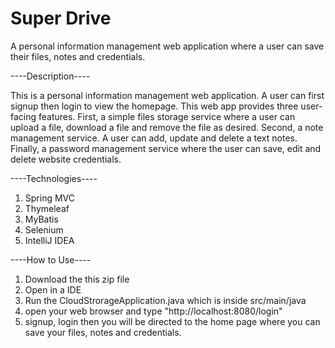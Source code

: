# Super Drive
A personal information management web application where a user can save their files, notes and credentials.


----Description----

This is a personal information management web application. A user can first signup then login to view the homepage. This web app provides three user-facing features. 
First, a simple files storage service where a user can upload a file, download a file and remove the file as desired. Second, a note management service. A user can add, 
update and delete a text notes. Finally, a password management service where the user can save, edit and delete website credentials.  

----Technologies----
   1. Spring MVC
   2. Thymeleaf
   3. MyBatis
   4. Selenium 
   5. IntelliJ IDEA
  
----How to Use----
  1. Download the this zip file
  2. Open in a IDE
  3. Run the CloudStrorageApplication.java which is inside src/main/java
  4. open your web browser and type "http://localhost:8080/login"
  5. signup, login then you will be directed to the home page where you can save your files, notes and credentials.
